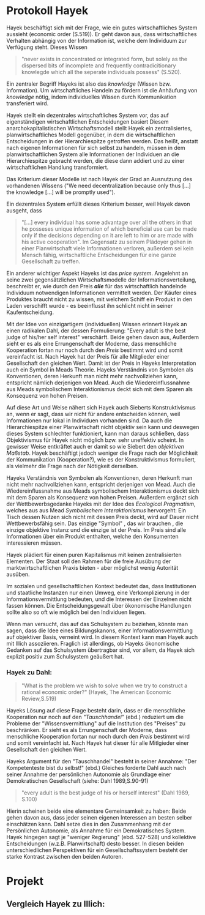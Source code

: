 # Protokoll Hayek

Hayek beschäftigt sich mit der Frage, wie ein gutes wirtschaftliches System aussieht (economic order (S.519)).
Er geht davon aus, dass wirtschaftliches Verhalten abhängig von der Information ist, welche dem Individuum zur Verfügung steht.
Dieses Wissen

>"never exists in concentrated or integrated form, but solely as the dispersed bits of incomplete and frequently contradicitionary knowlegde which all the seperate individuals possess" (S.520).

Ein zentraler Begriff Hayeks ist also das *knowledge* (Wissen bzw. Information).
Um wirtschaftliches Handeln zu fördern ist die Anhäufung von *knowledge* nötig, indem individuelles Wissen durch Kommunikation transferiert wird.

Hayek stellt ein dezentrales wirtschaftliches System vor, das auf eigenständigen wirtschaftlichen Entscheidungen basiert
Diesem anarchokapitalistischen Wirtschaftsmodell stellt Hayek ein zentralisiertes, planwirtschaftliches Modell gegenüber, in dem die wirtschaftlichen Entscheidungen in der Hierarchiespitze getroffen werden.
Das heißt, anstatt nach eigenen Informationen für sich selbst zu handeln, müssen in dem planwirtschaftlichen System alle Informationen der Individuen an die Hierarchiespitze gebracht werden, die diese dann addiert und zu einer wirtschaftlichen Handlung transformiert.
<!-- "at the disposal of a single central authority" () -->
<!-- "planning". -->
Das Kriterium dieser Modelle ist nach Hayek der Grad an Ausnutzung des vorhandenen Wissens ("We need decentralization because only thus [...] the knowledge [...] will be promptly used").
<!-- TODO: Niko, findet jemand ein besseres Zitat? -->
Ein dezentrales System erfüllt dieses Kriterium besser, weil Hayek davon ausgeht, dass
> "[...] every individual has some advantage over all the others in that he posseses unique information of which beneficial use can be made only if the decisions depending on it are left to him or are made with his active cooperation".
Im Gegensatz zu seinem Plädoyer gehen in einer Planwirtschaft viele Informationen verloren, außerdem sei kein Mensch fähig, wirtschaftliche Entscheidungen für eine ganze Gesellschaft zu treffen.

Ein anderer wichtiger Aspekt Hayeks ist das *price system*.
Angelehnt an seine zwei gegensätzlichen Wirtschaftsmodelle der Informationsverteilung, beschreibt er, wie durch den Preis ***alle*** für das wirtschaftlich handelnde Individuum notwendigen Informationen vermittelt werden.
Der Käufer eines Produktes braucht nicht zu wissen, mit welchem Schiff ein Produkt in den Laden verschifft wurde - es beeinflusst ihn schlicht nicht in seiner Kaufentscheidung.

Mit der Idee von einzigartigem (individuellen) Wissen erinnert Hayek an einen radikalen Dahl, der dessen Formulierung: "Every adult is the best judge of his/her self interest" verschärft.
Beide gehen davon aus,
Außerdem sieht er es als eine Errungenschaft der Moderne, dass menschliche Kooperation fortan nur noch durch den *Preis* bestimmt wird und somit vereinfacht ist.
Nach Hayek hat der Preis für alle Mitglieder einer Gesellschaft den gleichen Wert.
Damit ist der Preis in Hayeks Interpretation auch ein Symbol in Meads Theorie.
Hayeks Verständnis von Symbolen als Konventionen, deren Herkunft man nicht mehr nachvollziehen kann, entspricht nämlich derjenigen von Mead.
Auch die Wiedereinflussnahme aus Meads symbolischem Interaktionismus deckt sich mit dem Sparen als Konsequenz von hohen Preisen.
<!-- TODO: Niko, ecological pragmatism hinzufügen  -->

<!-- Hayek stellt so, ähnlich wie Kleinberg mit der Idee eines sozialen Wohlfahrtsoptimums im Positiv-Summen-Spiel, vor allem die wirtschaftliche Erträglichkeit von Kommunikation, als Mittel zur Anhäufung von Wissen, in den Mittelpunkt. #195 -->

Auf diese Art und Weise nähert sich Hayek auch Sieberts Konstruktivismus an, wenn er sagt, dass wir nicht für andere entscheiden können, weil Informationen nur lokal in Individuen vorhanden sind.
Da auch die Hierarchiespitze einer Planwirtschaft nicht objektiv sein kann und deswegen dieses System schlechter funktioniert, kann man daraus schließen, dass Objektivismus für Hayek nicht möglich bzw. sehr uneffektiv scheint.
In gewisser Weise entkräftet auch er damit so wie Siebert den *objektiven Maßstab*.
Hayek beschäftigt jedoch weniger die Frage nach der Möglichkeit der Kommunikation (Kooperation?), wie es der Konstruktivismus formuliert, als vielmehr die Frage nach der Nötigkeit derselben.

Hayeks Verständnis von Symbolen als Konventionen, deren Herkunft man nicht mehr nachvollziehen kann, entspricht derjenigen von Mead.
Auch die Wiedereinflussnahme aus Meads symbolischem Interaktionismus deckt sich mit dem Sparen als Konsequenz von hohen Preisen.
Außerdem ergänzt sich der Wettbewerbsgedanke Hayeks mit der Idee des *Ecological Pragmatism*, welches aus aus Mead *Symbolischem Interaktionismus* hervorgeht:
Ein Tisch dessen Nutzen sich nicht mit dessen Preis deckt, wird auf Dauer nicht Wettbewerbsfähig sein.
Das einzige "Symbol" , das wir brauchen , die einzige objektive Instanz und die einzige ist der Preis. Im Preis sind alle Informationen über ein Produkt enthalten, welche den Konsumenten interessieren müssen.  

<!-- TODO: Sagt er das wirklich? Textnachweis -->

Hayek plädiert für einen puren Kapitalismus mit keinen zentralisierten Elementen. Der Staat soll den Rahmen für die freie Ausübung der marktwirtschaftlichen Praxis bieten - aber möglichst wenig Autorität ausüben.

Im sozialen und gesellschaftlichen Kontext bedeutet das, dass Institutionen und staatliche Instanzen nur einen Umweg, eine Verkomplizierung in der Informationsvermittlung bedeuten, und die Interessen der Einzelnen nicht fassen können. Die Entscheidungsgewalt über ökonomische Handlungen sollte also so oft wie möglich bei den Individuen liegen.

Wenn man versucht, das auf das Schulsystem zu beziehen, könnte man sagen, dass die Idee eines Bildungskanons, einer Informationsvermittlung auf objektiver Basis, verneint wird.
In diesem Kontext kann man Hayek auch mit Illich assoziieren.
Fraglich ist allerdings, ob Hayeks ökonomische Gedanken auf das Schulsystem übertragbar sind, vor allem, da Hayek sich explizit positiv zum Schulsystem geäußert hat.

###  Hayek zu Dahl:

>"What is the problem we wish to solve when we try to construct a rational economic order?" (Hayek, The American Economic Review,S.519)

Hayeks Lösung auf diese Frage  besteht darin, dass er die menschliche Kooperation nur noch auf den *"Tauschhandel"* (ebd.) reduziert um die Probleme der "Wissensvermittlung" auf die Institution des "Preises" zu beschränken.
Er sieht es als Errungenschaft der Moderne, dass menschliche Kooperation fortan nur noch durch den *Preis* bestimmt wird und somit vereinfacht ist.
Nach Hayek hat dieser für alle Mitlgieder einer Gesellschaft den gleichen Wert.
<!-- TODO: stimmt das wirklich? Textstelle! -->
Hayeks Argument für den "Tauschhandel" besteht in seiner Annahme: "Der Kompetenteste bist du selbst!" (ebd.)
Gleiches forderte Dahl auch nach seiner Annahme der persönlichen Autonomie als Grundlage einer Demokratischen Gesellschaft (siehe: Dahl 1989,S.90-91)
<!-- schon vorhanden  -->
>"every adult is the best judge of his or herself interest" (Dahl 1989, S.100)

Hierin scheinen beide eine elementare Gemeinsamkeit zu haben:
Beide gehen davon aus, dass jeder seinen eigenen Interessen am besten selber einschätzen kann.
Dahl setze dies in den Zusammenhang mit der Persönlichen Autonomie, als Annahme für ein Demokratisches System.
Hayek hingegen sagt je "weniger Regierung" (ebd. 527-528) und kollektive Entscheidungen (w.z.B. Planwirtschaft) desto besser.
In diesen beiden unterschiedlichen Perspektiven für ein Gesellschaftssystem besteht der starke Kontrast zwischen den beiden Autoren.

# Projekt
## Vergleich Hayek zu Illich:

